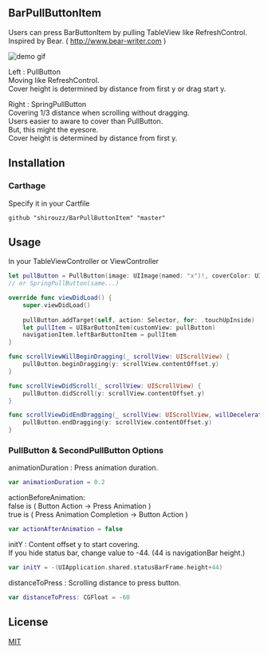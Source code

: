 ## BarPullButtonItem
Users can press BarButtonItem by pulling TableView like RefreshControl.   
Inspired by Bear. ( http://www.bear-writer.com ) 

![demo gif](https://github.com/shirouzz/DemoImages/blob/master/BarPullButtonItemDemo.gif)

Left : PullButton  
Moving like RefreshControl.   
Cover height is determined by distance from first y or drag start y.  

Right : SpringPullButton  
Covering 1/3 distance when scrolling without dragging.  
Users easier to aware to cover than PullButton.  
But, this might the eyesore.   
Cover height is determined by distance from first y.  

## Installation
### Carthage
Specify it in your Cartfile
```
github "shirouzz/BarPullButtonItem" "master"
```

## Usage
In your TableViewController or ViewController
```swift
let pullButton = PullButton(image: UIImage(named: "x")!, coverColor: UIColor.x, coverImageColor: UIColor.x)
// or SpringPullButton(same...)

override func viewDidLoad() {
    super.viewDidLoad()
    
    pullButton.addTarget(self, action: Selector, for: .touchUpInside)
    let pullItem = UIBarButtonItem(customView: pullButton)
    navigationItem.leftBarButtonItem = pullItem
}

func scrollViewWillBeginDragging(_ scrollView: UIScrollView) {
    pullButton.beginDragging(y: scrollView.contentOffset.y)
}

func scrollViewDidScroll(_ scrollView: UIScrollView) {
    pullButton.didScroll(y: scrollView.contentOffset.y)
}

func scrollViewDidEndDragging(_ scrollView: UIScrollView, willDecelerate decelerate: Bool) {
    pullButton.endDragging(y: scrollView.contentOffset.y)
}
```

### PullButton & SecondPullButton Options
animationDuration : Press animation duration. 
```swift
var animationDuration = 0.2
```
actionBeforeAnimation:  
false is ( Button Action -> Press Animation )  
true is ( Press Animation Completion -> Button Action )
```swift
var actionAfterAnimation = false
```

initY : Content offset y to start covering.  
If you hide status bar, change value to -44.  (44 is navigationBar height.)
```swift
var initY = -(UIApplication.shared.statusBarFrame.height+44)
```

distanceToPress : Scrolling distance to press button.
```swift
var distanceToPress: CGFloat = -60
```


## License
[MIT](LICENSE)

